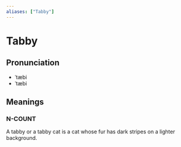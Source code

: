 ```yaml
---
aliases: ["Tabby"]
---
```


# Tabby

## Pronunciation

- ˈtæbi
- ˈtæbi

## Meanings

### N-COUNT

A tabby or a tabby cat is a cat whose fur has dark stripes on a lighter background.  



## 


